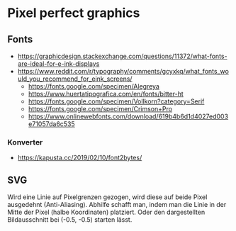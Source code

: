 # Pixel perfect graphics

## Fonts
  * https://graphicdesign.stackexchange.com/questions/11372/what-fonts-are-ideal-for-e-ink-displays
  * https://www.reddit.com/r/typography/comments/gcyxkq/what_fonts_would_you_recommend_for_eink_screens/
    * https://fonts.google.com/specimen/Alegreya
    * https://www.huertatipografica.com/en/fonts/bitter-ht  
    * https://fonts.google.com/specimen/Vollkorn?category=Serif
    * https://fonts.google.com/specimen/Crimson+Pro
    * https://www.onlinewebfonts.com/download/619b4b6d1d4027ed003e71057da6c535


### Konverter
  * https://kapusta.cc/2019/02/10/font2bytes/

## SVG
Wird eine Linie auf Pixelgrenzen gezogen, wird diese auf beide Pixel ausgedehnt (Anti-Aliasing).
Abhilfe schafft man, indem man die Linie in der Mitte der Pixel (halbe Koordinaten) platziert.
Oder den dargestellten Bildausschnitt bei (-0.5, -0.5) starten lässt.


